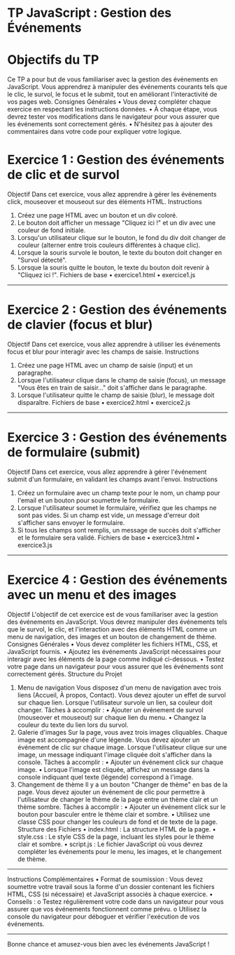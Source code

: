 # TP JavaScript : Gestion des Événements
# Objectifs du TP
Ce TP a pour but de vous familiariser avec la gestion des événements en JavaScript. Vous apprendrez à manipuler des événements courants tels que le clic, le survol, le focus et le submit, tout en améliorant l'interactivité de vos pages web.
Consignes Générales
•	Vous devez compléter chaque exercice en respectant les instructions données.
•	À chaque étape, vous devrez tester vos modifications dans le navigateur pour vous assurer que les événements sont correctement gérés.
•	N'hésitez pas à ajouter des commentaires dans votre code pour expliquer votre logique.
# Exercice 1 : Gestion des événements de clic et de survol
Objectif
Dans cet exercice, vous allez apprendre à gérer les événements click, mouseover et mouseout sur des éléments HTML.
Instructions
1.	Créez une page HTML avec un bouton et un div coloré.
2.	Le bouton doit afficher un message "Cliquez ici !" et un div avec une couleur de fond initiale.
3.	Lorsqu'un utilisateur clique sur le bouton, le fond du div doit changer de couleur (alterner entre trois couleurs différentes à chaque clic).
4.	Lorsque la souris survole le bouton, le texte du bouton doit changer en "Survol détecté".
5.	Lorsque la souris quitte le bouton, le texte du bouton doit revenir à "Cliquez ici !".
Fichiers de base
•	exercice1.html
•	exercice1.js
________________________________________
# Exercice 2 : Gestion des événements de clavier (focus et blur)
Objectif
Dans cet exercice, vous allez apprendre à utiliser les événements focus et blur pour interagir avec les champs de saisie.
Instructions
1.	Créez une page HTML avec un champ de saisie (input) et un paragraphe.
2.	Lorsque l'utilisateur clique dans le champ de saisie (focus), un message "Vous êtes en train de saisir..." doit s'afficher dans le paragraphe.
3.	Lorsque l'utilisateur quitte le champ de saisie (blur), le message doit disparaître.
Fichiers de base
•	exercice2.html
•	exercice2.js
________________________________________
# Exercice 3 : Gestion des événements de formulaire (submit)
Objectif
Dans cet exercice, vous allez apprendre à gérer l'événement submit d'un formulaire, en validant les champs avant l'envoi.
Instructions
1.	Créez un formulaire avec un champ texte pour le nom, un champ pour l'email et un bouton pour soumettre le formulaire.
2.	Lorsque l'utilisateur soumet le formulaire, vérifiez que les champs ne sont pas vides. Si un champ est vide, un message d'erreur doit s'afficher sans envoyer le formulaire.
3.	Si tous les champs sont remplis, un message de succès doit s'afficher et le formulaire sera validé.
Fichiers de base
•	exercice3.html
•	exercice3.js
________________________________________
# Exercice 4 : Gestion des événements avec un menu et des images
Objectif
L'objectif de cet exercice est de vous familiariser avec la gestion des événements en JavaScript. Vous devrez manipuler des événements tels que le survol, le clic, et l'interaction avec des éléments HTML comme un menu de navigation, des images et un bouton de changement de thème.
Consignes Générales
•	Vous devez compléter les fichiers HTML, CSS, et JavaScript fournis.
•	Ajoutez les événements JavaScript nécessaires pour interagir avec les éléments de la page comme indiqué ci-dessous.
•	Testez votre page dans un navigateur pour vous assurer que les événements sont correctement gérés.
Structure du Projet
1. Menu de navigation
Vous disposez d'un menu de navigation avec trois liens (Accueil, À propos, Contact). Vous devez ajouter un effet de survol sur chaque lien. Lorsque l'utilisateur survole un lien, sa couleur doit changer.
Tâches à accomplir :
•	Ajouter un événement de survol (mouseover et mouseout) sur chaque lien du menu.
•	Changez la couleur du texte du lien lors du survol.
2. Galerie d'images
Sur la page, vous avez trois images cliquables. Chaque image est accompagnée d'une légende. Vous devez ajouter un événement de clic sur chaque image. Lorsque l'utilisateur clique sur une image, un message indiquant l'image cliquée doit s'afficher dans la console.
Tâches à accomplir :
•	Ajouter un événement click sur chaque image.
•	Lorsque l'image est cliquée, affichez un message dans la console indiquant quel texte (légende) correspond à l'image.
3. Changement de thème
Il y a un bouton "Changer de thème" en bas de la page. Vous devez ajouter un événement de clic pour permettre à l'utilisateur de changer le thème de la page entre un thème clair et un thème sombre.
Tâches à accomplir :
•	Ajouter un événement click sur le bouton pour basculer entre le thème clair et sombre.
•	Utilisez une classe CSS pour changer les couleurs de fond et de texte de la page.
Structure des Fichiers
•	index.html : La structure HTML de la page.
•	style.css : Le style CSS de la page, incluant les styles pour le thème clair et sombre.
•	script.js : Le fichier JavaScript où vous devrez compléter les événements pour le menu, les images, et le changement de thème.
________________________________________
Instructions Complémentaires
•	Format de soumission : Vous devez soumettre votre travail sous la forme d'un dossier contenant les fichiers HTML, CSS (si nécessaire) et JavaScript associés à chaque exercice.
•	Conseils :
o	Testez régulièrement votre code dans un navigateur pour vous assurer que vos événements fonctionnent comme prévu.
o	Utilisez la console du navigateur pour déboguer et vérifier l'exécution de vos événements.
________________________________________
Bonne chance et amusez-vous bien avec les événements JavaScript !

